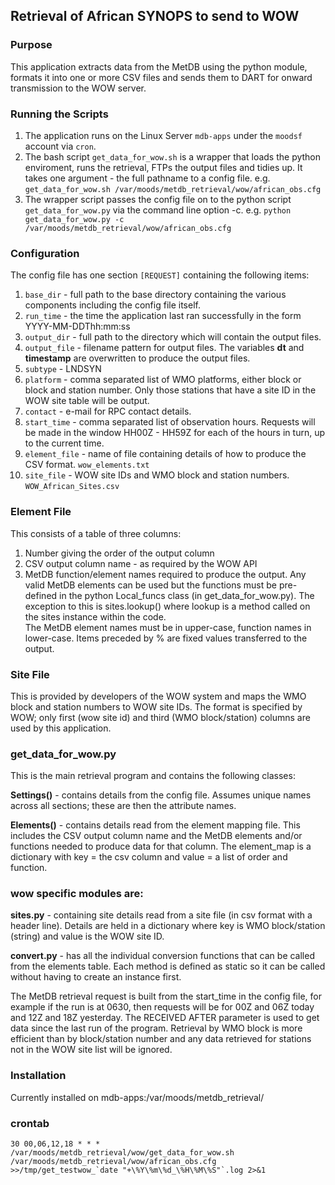 ## Retrieval of African SYNOPS to send to WOW

### Purpose
This application extracts data from the MetDB using the python module, formats it into one or more CSV files and sends them to DART for onward transmission to the WOW server.

### Running the Scripts
1. The application runs on the Linux Server `mdb-apps` under the `moodsf` account via `cron`.
1. The bash script `get_data_for_wow.sh` is a wrapper that loads the python enviroment, runs the retrieval, FTPs the output files and tidies up.  It takes one argument - the full pathname to a config file.  e.g.  
    `get_data_for_wow.sh /var/moods/metdb_retrieval/wow/african_obs.cfg`
1. The wrapper script passes the config file on to the python script `get_data_for_wow.py` via the command line option -c. e.g. `python get_data_for_wow.py -c /var/moods/metdb_retrieval/wow/african_obs.cfg`

### Configuration
The config file has one section `[REQUEST]` containing the following items:
1. `base_dir` - full path to the base directory containing the various components including the config file itself.
1. `run_time` - the time the application last ran successfully in the form YYYY-MM-DDThh:mm:ss
1. `output_dir` - full path to the directory which will contain the output files.
1. `output_file` - filename pattern for output files. The variables **dt** and **timestamp** are overwritten to produce the output files.
1. `subtype` - LNDSYN
1. `platform` - comma separated list of WMO platforms, either block or block and station number.  Only those stations that have a site ID in the WOW site table will be output.
1. `contact` - e-mail for RPC contact details.
1. `start_time` - comma separated list of observation hours.  Requests will be made in the window HH00Z - HH59Z for each of the hours in turn, up to the current time.
1. `element_file` - name of file containing details of how to produce the CSV format. `wow_elements.txt`
1. `site_file` - WOW site IDs and WMO block and station numbers. `WOW_African_Sites.csv`


### Element File
This consists of a table of three columns:
1. Number giving the order of the output column
1. CSV output column name - as required by the WOW API
1. MetDB function/element names required to produce the output.  Any valid MetDB elements can be used but the functions must be pre-defined in the python Local_funcs class (in get_data_for_wow.py).  The exception to this is sites.lookup() where lookup is a method called on the sites instance within the code.  
    The MetDB element names must be in upper-case, function names in lower-case.  Items preceded by % are fixed values transferred to the output.

### Site File
This is provided by developers of the WOW system and maps the WMO block and station numbers to WOW site IDs.  The format is specified by WOW; only first (wow site id) and third (WMO block/station) columns are used by this application.

### get_data_for_wow.py
This is the main retrieval program and contains the following classes:

**Settings()** - contains details from the config file.  Assumes unique names across all sections; these are then the attribute names.

**Elements()** - contains details read from the element mapping file.  This includes the CSV output column name and the MetDB elements and/or functions needed to produce data for that column. The element_map is a dictionary with key = the csv column and value = a list of order and function.

### wow specific modules are:
**sites.py** - containing site details read from a site file (in csv format with a header line).  Details are held in a dictionary where key is WMO block/station (string) and value is the WOW site ID.

**convert.py** - has all the individual conversion functions that can be called from the elements table.  Each method is defined as static so it can be called without having to create an instance first.

The MetDB retrieval request is built from the start_time in the config file, for example if the run is at 0630, then requests will be for 00Z and 06Z today and 12Z and 18Z yesterday.  The RECEIVED AFTER parameter is used to get data since the last run of the program.  Retrieval by WMO block is more efficient than by block/station number and any data retrieved for stations not in the WOW site list will be ignored.

### Installation
Currently installed on mdb-apps:/var/moods/metdb_retrieval/

### crontab
```# wow obs...
30 00,06,12,18 * * * /var/moods/metdb_retrieval/wow/get_data_for_wow.sh /var/moods/metdb_retrieval/wow/african_obs.cfg >>/tmp/get_testwow_`date "+\%Y\%m\%d_\%H\%M\%S"`.log 2>&1
```









